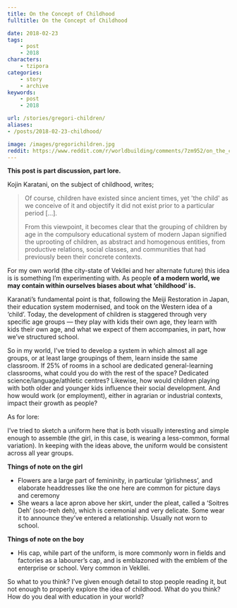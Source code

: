 ```yaml
---
title: On the Concept of Childhood
fulltitle: On the Concept of Childhood

date: 2018-02-23
tags:
    - post
    - 2018
characters:
    - tzipora
categories:
    - story
    - archive
keywords:
    - post
    - 2018

url: /stories/gregori-children/
aliases:
- /posts/2018-02-23-childhood/

image: /images/gregorichildren.jpg
reddit: https://www.reddit.com/r/worldbuilding/comments/7zm952/on_the_concept_of_childhood/
---
```


**This post is part discussion, part lore.**

Kojin Karatani, on the subject of childhood, writes;

>Of course, children have existed since ancient times, yet 'the child' as we conceive of it and objectify it did not exist prior to a particular period \[...\].
>
>From this viewpoint, it becomes clear that the grouping of children by age in the compulsory educational system of modern Japan signified the uprooting of children, as abstract and homogenous entities, from productive relations, social classes, and communities that had previously been their concrete contexts.

For my own world (the city-state of Vekllei and her alternate future) this idea is is something I’m experimenting with. As people **of a modern world, we may contain within ourselves biases about what ‘childhood’ is.**

Karanati’s fundamental point is that, following the Meiji Restoration in Japan, their education system modernised, and took on the Western idea of a ‘child’. Today, the development of children is staggered through very specific age groups  —  they play with kids their own age, they learn with kids their own age, and what we expect of them accompanies, in part, how we’ve structured school.

So in my world, I’ve tried to develop a system in which almost all age groups, or at least large groupings of them, learn inside the same classroom. If 25% of rooms in a school are dedicated general-learning classrooms, what could you do with the rest of the space? Dedicated science/language/athletic centres? Likewise, how would children playing with both older and younger kids influence their social development. And how would work (or employment), either in agrarian or industrial contexts, impact their growth as people?

As for lore:

I’ve tried to sketch a uniform here that is both visually interesting and simple enough to assemble (the girl, in this case, is wearing a less-common, formal variation). In keeping with the ideas above, the uniform would be consistent across all year groups.

**Things of note on the girl**

* Flowers are a large part of femininity, in particular ‘girlishness’, and elaborate headdresses like the one here are common for picture days and ceremony
* She wears a lace apron above her skirt, under the pleat, called a ‘Soitres Deh’ (soo-treh deh), which is ceremonial and very delicate. Some wear it to announce they’ve entered a relationship. Usually not worn to school.

**Things of note on the boy**

* His cap, while part of the uniform, is more commonly worn in fields and factories as a labourer’s cap, and is emblazoned with the emblem of the enterprise or school. Very common in Vekllei.

So what to you think? I’ve given enough detail to stop people reading it, but not enough to properly explore the idea of childhood. What do you think? How do you deal with education in your world?
